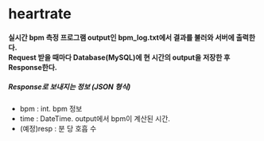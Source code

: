 # heartrate      

#### 실시간 bpm 측정 프로그램 output인 bpm_log.txt에서 결과를 불러와 서버에 출력한다.<br>Request 받을 때마다 Database(MySQL)에 현 시간의 output을 저장한 후 Response한다. <br>

##### Response로 보내지는 정보 (JSON 형식)
- bpm : int. bpm 정보<br>
- time : DateTime. output에서 bpm이 계산된 시간.<br>
- (예정)resp : 분 당 호흡 수<br>




